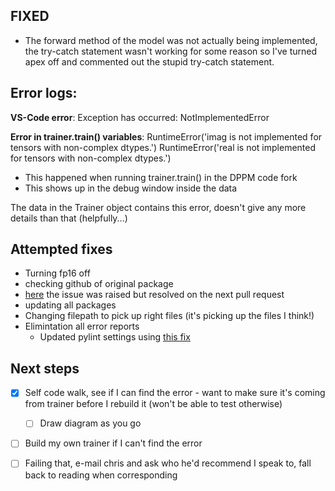 ## FIXED
- The forward method of the model was not actually being implemented, the try-catch statement wasn't working for some reason so I've turned apex off and commented out the stupid try-catch statement.

## Error logs:

**VS-Code error**:
Exception has occurred: NotImplementedError

**Error in trainer.train() variables**:
RuntimeError('imag is not implemented for tensors with non-complex dtypes.')
RuntimeError('real is not implemented for tensors with non-complex dtypes.')

- This happened when running trainer.train() in the DPPM code fork
- This shows up in the debug window inside the data

The data in the Trainer object contains this error, doesn't give any more details than that (helpfully...)

## Attempted fixes
- Turning fp16 off
- checking github of original package
- [here](https://github.com/fastai/fastai2/issues/395) the issue was raised but resolved on the next pull request
- updating all packages
- Changing filepath to pick up right files (it's picking up the files I think!)
- Elimintation all error reports
  - Updated pylint settings using [this fix](https://github.com/pytorch/pytorch/issues/701)

## Next steps
- [x] Self code walk, see if I can find the error - want to make sure it's coming from trainer before I rebuild it (won't be able to test otherwise)
  - [ ] Draw diagram as you go
- [ ] Build my own trainer if I can't find the error
- [ ] Failing that, e-mail chris and ask who he'd recommend I speak to, fall back to reading when corresponding


